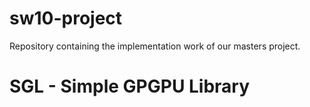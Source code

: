 # sw10-project
Repository containing the implementation work of our masters project.

# SGL - Simple GPGPU Library
